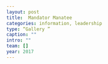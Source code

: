 ```yaml
---
layout: post
title:  Mandator Manatee
categories: information, leadership
type: “Gallery ”
caption: ""
intro: ""
team: []
year: 2017
---
```

